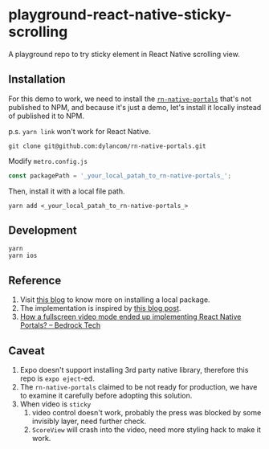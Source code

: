 # playground-react-native-sticky-scrolling

A playground repo to try sticky element in React Native scrolling view.

## Installation

For this demo to work, we need to install the [`rn-native-portals`](https://github.com/dylancom/rn-native-portals) that's not published to NPM, and because it's just a demo, let's install it locally instead of published it to NPM.

p.s. `yarn link` won't work for React Native.

```shell
git clone git@github.com:dylancom/rn-native-portals.git
````

Modify `metro.config.js`
```js
const packagePath = '_your_local_patah_to_rn-native-portals_';
```

Then, install it with a local file path.
```shell
yarn add <_your_local_patah_to_rn-native-portals_>
```

## Development

```shell
yarn
yarn ios
```

## Reference

1. Visit [this blog](https://medium.com/@alielmajdaoui/linking-local-packages-in-react-native-the-right-way-2ac6587dcfa2) to know more on installing a local package.
2. The implementation is inspired by [this blog post](https://blog.bam.tech/developer-news/how-to-make-a-sticky-video-on-scroll-like-in-youtube-app).
3. [How a fullscreen video mode ended up implementing React Native Portals? – Bedrock Tech](https://github.com/BedrockStreaming/tech.bedrockstreaming.com/blob/master/_posts/2018-04-15-how-a-fullscreen-video-mode-ended-up-implementing-react-native-portals.md)

## Caveat

1. Expo doesn't support installing 3rd party native library, therefore this repo is `expo eject`-ed.
2. The `rn-native-portals` claimed to be not ready for production, we have to examine it carefully before adopting this solution.
3. When video is `sticky`
   1. video control doesn't work, probably the press was blocked by some invisibly layer, need further check.
   2. `ScoreView` will crash into the video, need more styling hack to make it work.
